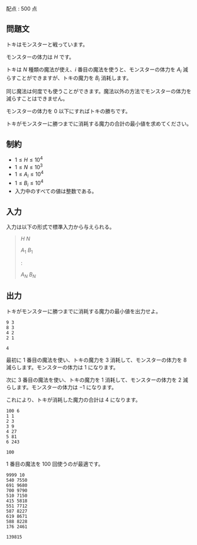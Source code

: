 配点 : $500$ 点

## 問題文

トキはモンスターと戦っています。

モンスターの体力は $H$ です。

トキは $N$ 種類の魔法が使え、$i$ 番目の魔法を使うと、モンスターの体力を $A_i$ 減らすことができますが、トキの魔力を $B_i$ 消耗します。

同じ魔法は何度でも使うことができます。魔法以外の方法でモンスターの体力を減らすことはできません。

モンスターの体力を $0$ 以下にすればトキの勝ちです。

トキがモンスターに勝つまでに消耗する魔力の合計の最小値を求めてください。

## 制約

- $1 \leq H \leq 10^4$
- $1 \leq N \leq 10^3$
- $1 \leq A_i \leq 10^4$
- $1 \leq B_i \leq 10^4$
- 入力中のすべての値は整数である。

## 入力

入力は以下の形式で標準入力から与えられる。

> $H$ $N$
> 
> $A_1$ $B_1$
> 
> $:$
> 
> $A_N$ $B_N$

## 出力

トキがモンスターに勝つまでに消耗する魔力の最小値を出力せよ。

```input1
9 3
8 3
4 2
2 1
```

```output1
4
```

最初に $1$ 番目の魔法を使い、トキの魔力を $3$ 消耗して、モンスターの体力を $8$ 減らします。モンスターの体力は $1$ になります。

次に $3$ 番目の魔法を使い、トキの魔力を $1$ 消耗して、モンスターの体力を $2$ 減らします。モンスターの体力は $-1$ になります。

これにより、トキが消耗した魔力の合計は $4$ になります。

```input2
100 6
1 1
2 3
3 9
4 27
5 81
6 243
```

```output2
100
```

$1$ 番目の魔法を $100$ 回使うのが最適です。

```input3
9999 10
540 7550
691 9680
700 9790
510 7150
415 5818
551 7712
587 8227
619 8671
588 8228
176 2461
```

```output3
139815
```